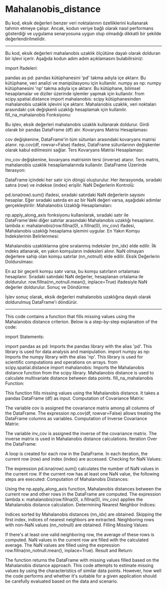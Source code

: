 # Mahalanobis_distance
Bu kod, eksik değerleri benzer veri noktalarının özelliklerini kullanarak tahmin etmeye çalışır. Ancak, kodun veriye bağlı olarak nasıl performans gösterdiği ve uygulama senaryosuna uygun olup olmadığı dikkatli bir şekilde değerlendirilmelidir.
_____________________________________________________________________
Bu kod, eksik değerleri mahalanobis uzaklık ölçütüne dayalı olarak dolduran bir işlevi içerir. Aşağıda kodun adım adım açıklamasını bulabilirsiniz:

import İfadeleri:

pandas as pd: pandas kütüphanesini 'pd' takma adıyla içe aktarır. Bu kütüphane, veri analizi ve manipülasyonu için kullanılır.
numpy as np: numpy kütüphanesini 'np' takma adıyla içe aktarır. Bu kütüphane, bilimsel hesaplamalar ve diziler üzerinde işlemler yapmak için kullanılır.
from scipy.spatial.distance import mahalanobis: scipy kütüphanesinden mahalanobis uzaklık işlevini içe aktarır. Mahalanobis uzaklık, veri noktaları arasındaki çok değişkenli uzaklığı hesaplamak için kullanılır.
fill_na_mahalanobis Fonksiyonu:

Bu işlev, eksik değerleri mahalanobis uzaklık kullanarak doldurur.
Girdi olarak bir pandas DataFrame (df) alır.
Kovaryans Matrisi Hesaplaması:

cov değişkenine, DataFrame'in tüm sütunları arasındaki kovaryans matrisi atanır.
np.cov(df, rowvar=False) ifadesi, DataFrame sütunlarının değişkenler olarak kabul edilmesini sağlar.
Ters Kovaryans Matrisi Hesaplaması:

inv_cov değişkenine, kovaryans matrisinin tersi (inverse) atanır.
Ters matris, mahalanobis uzaklık hesaplamalarında kullanılır.
DataFrame Üzerinde İterasyon:

DataFrame içindeki her satır için döngü oluşturulur.
Her iterasyonda, sıradaki satıra (row) ve indekse (index) erişilir.
NaN Değerlerin Kontrolü:

pd.isna(row).sum() ifadesi, sıradaki satırdaki NaN değerlerin sayısını hesaplar.
Eğer sıradaki satırda en az bir NaN değeri varsa, aşağıdaki adımlar gerçekleştirilir:
Mahalanobis Uzaklığı Hesaplamaları:

np.apply_along_axis fonksiyonu kullanılarak, sıradaki satır ile DataFrame'deki diğer satırlar arasındaki Mahalanobis uzaklığı hesaplanır.
lambda x: mahalanobis(row.fillna(0), x.fillna(0), inv_cov) ifadesi, Mahalanobis uzaklığı hesaplama işlemini uygular.
En Yakın Komşu İndekslerinin Belirlenmesi:

Mahalanobis uzaklıklarına göre sıralanmış indeksler (nn_idx) elde edilir.
İlk indeks atlanarak, en yakın komşuların indeksleri alınır.
NaN olmayan değerlere sahip olan komşu satırlar (nn_notnull) elde edilir.
Eksik Değerlerin Doldurulması:

En az bir geçerli komşu satır varsa, bu komşu satırların ortalaması hesaplanır.
Sıradaki satırdaki NaN değerler, hesaplanan ortalama ile doldurulur.
row.fillna(nn_notnull.mean(), inplace=True) ifadesiyle NaN değerler doldurulur.
Sonuç ve Döndürme:

İşlev sonuç olarak, eksik değerleri mahalanobis uzaklığına dayalı olarak doldurulmuş DataFrame'i döndürür.


___________________________________________________________________________________________________________
This code contains a function that fills missing values using the Mahalanobis distance criterion. Below is a step-by-step explanation of the code:

import Statements:

import pandas as pd: Imports the pandas library with the alias 'pd'. This library is used for data analysis and manipulation.
import numpy as np: Imports the numpy library with the alias 'np'. This library is used for scientific computations and operations on arrays.
from scipy.spatial.distance import mahalanobis: Imports the Mahalanobis distance function from the scipy library. Mahalanobis distance is used to calculate multivariate distance between data points.
fill_na_mahalanobis Function:

This function fills missing values using the Mahalanobis distance.
It takes a pandas DataFrame (df) as input.
Computation of Covariance Matrix:

The variable cov is assigned the covariance matrix among all columns of the DataFrame.
The expression np.cov(df, rowvar=False) allows treating the DataFrame columns as variables.
Computation of Inverse Covariance Matrix:

The variable inv_cov is assigned the inverse of the covariance matrix.
The inverse matrix is used in Mahalanobis distance calculations.
Iteration Over the DataFrame:

A loop is created for each row in the DataFrame.
In each iteration, the current row (row) and index (index) are accessed.
Checking for NaN Values:

The expression pd.isna(row).sum() calculates the number of NaN values in the current row.
If the current row has at least one NaN value, the following steps are executed:
Computation of Mahalanobis Distances:

Using the np.apply_along_axis function, Mahalanobis distances between the current row and other rows in the DataFrame are computed.
The expression lambda x: mahalanobis(row.fillna(0), x.fillna(0), inv_cov) applies the Mahalanobis distance calculation.
Determining Nearest Neighbor Indices:

Indices sorted by Mahalanobis distances (nn_idx) are obtained.
Skipping the first index, indices of nearest neighbors are extracted.
Neighboring rows with non-NaN values (nn_notnull) are obtained.
Filling Missing Values:

If there's at least one valid neighboring row, the average of these rows is computed.
NaN values in the current row are filled with the calculated average.
The NaN values are filled using the expression row.fillna(nn_notnull.mean(), inplace=True).
Result and Return:

The function returns the DataFrame with missing values filled based on the Mahalanobis distance approach.
This code attempts to estimate missing values by using the characteristics of similar data points. However, how well the code performs and whether it's suitable for a given application should be carefully evaluated based on the data and scenario.
